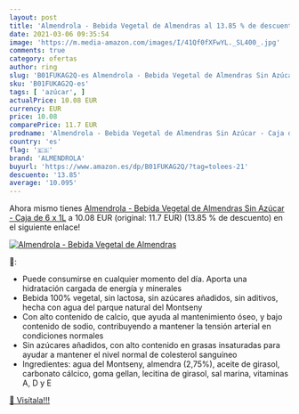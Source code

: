 ```yaml
---
layout: post
title: 'Almendrola - Bebida Vegetal de Almendras al 13.85 % de descuento'
date: 2021-03-06 09:35:54
image: 'https://m.media-amazon.com/images/I/41Qf0fXFwYL._SL400_.jpg'
comments: true
category: ofertas
author: ring
slug: 'B01FUKAG2Q-es Almendrola - Bebida Vegetal de Almendras Sin Azúcar - Caja...'
sku: 'B01FUKAG2Q-es'
tags: [ 'azúcar', ]
actualPrice: 10.08 EUR
currency: EUR
price: 10.08
comparePrice: 11.7 EUR
prodname: 'Almendrola - Bebida Vegetal de Almendras Sin Azúcar - Caja de 6 x 1L'
country: 'es'
flag: '🇪🇸'
brand: 'ALMENDROLA'
buyurl: 'https://www.amazon.es/dp/B01FUKAG2Q/?tag=tolees-21'
descuento: '13.85'
average: '10.095'
---
```


Ahora mismo tienes [Almendrola - Bebida Vegetal de Almendras Sin Azúcar - Caja de 6 x 1L](https://www.amazon.es/dp/B01FUKAG2Q/?tag=tolees-21) a 10.08 EUR (original: 11.7 EUR) (13.85 %  de descuento) en el siguiente enlace!

[![Almendrola - Bebida Vegetal de Almendras](https://m.media-amazon.com/images/I/41Qf0fXFwYL._SL400_.jpg)](https://www.amazon.es/dp/B01FUKAG2Q/?tag=tolees-21)

🔎:

- Puede consumirse en cualquier momento del día. Aporta una hidratación cargada de energía y minerales
- Bebida 100% vegetal, sin lactosa, sin azúcares añadidos, sin aditivos, hecha con agua del parque natural del Montseny
- Con alto contenido de calcio, que ayuda al mantenimiento óseo, y bajo contenido de sodio, contribuyendo a mantener la tensión arterial en condiciones normales
- Sin azúcares añadidos, con alto contenido en grasas insaturadas para ayudar a mantener el nivel normal de colesterol sanguíneo
- Ingredientes: agua del Montseny, almendra (2,75%), aceite de girasol, carbonato cálcico, goma gellan, lecitina de girasol, sal marina, vitaminas A, D y E

[🛒 Visítala!!!](https://www.amazon.es/dp/B01FUKAG2Q/?tag=tolees-21)
